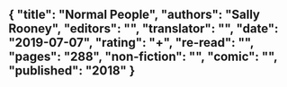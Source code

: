 {
 "title": "Normal People",
 "authors": "Sally Rooney",
 "editors": "",
 "translator": "",
 "date": "2019-07-07",
 "rating": "+",
 "re-read": "",
 "pages": "288",
 "non-fiction": "",
 "comic": "",
 "published": "2018"
}
---

